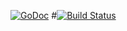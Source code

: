 [![GoDoc](https://godoc.org/gopkg.in/whiteglasses/cron.v3?status.png)](https://godoc.org/gopkg.in/whiteglasses/cron.v3)
#[![Build Status](https://travis-ci.org/robfig/cron.svg?branch=master)](https://travis-ci.org/robfig/cron)
